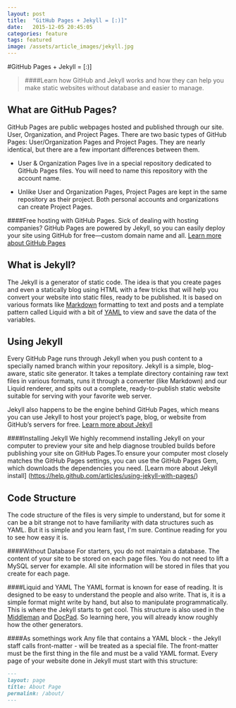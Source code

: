```yaml
---
layout: post
title:  "GitHub Pages + Jekyll = [:)]"
date:   2015-12-05 20:45:05
categories: feature
tags: featured
image: /assets/article_images/jekyll.jpg
---
```

#GitHub Pages + Jekyll = [:)]

>####Learn how GitHub and Jekyll works and how they can help you make static websites without database and easier to manage.

What are GitHub Pages?
----------------  

GitHub Pages are public webpages hosted and published through our site. User, Organization, and Project Pages. There are two basic types of GitHub Pages: User/Organization Pages and Project Pages. They are nearly identical, but there are a few important differences between them.

- User & Organization Pages live in a special repository dedicated to GitHub Pages files. You will need to name this repository with the account name.

- Unlike User and Organization Pages, Project Pages are kept in the same repository as their project. Both personal accounts and organizations can create Project Pages.

####Free hosting with GitHub Pages. 
Sick of dealing with hosting companies? GitHub Pages are powered by Jekyll, so you can easily deploy your site using GitHub for free—custom domain name and all.
[Learn more about GitHub Pages](https://pages.github.com)

What is Jekyll?
----------------  

The Jekyll is a generator of static code. The idea is that you create pages and even a statically blog using HTML with a few tricks that will help you convert your website into static files, ready to be published.
It is based on various formats like [Markdown](https://en.wikipedia.org/wiki/Markdown) formatting to text and posts and a template pattern called Liquid with a bit of [YAML](yaml.org) to view and save the data of the variables.

Using Jekyll
----------------  

Every GitHub Page runs through Jekyll when you push content to a specially named branch within your repository. Jekyll is a simple, blog-aware, static site generator. It takes a template directory containing raw text files in various formats, runs it through a converter (like Markdown) and our Liquid renderer, and spits out a complete, ready-to-publish static website suitable for serving with your favorite web server.

Jekyll also happens to be the engine behind GitHub Pages, which means you can use Jekyll to host your project’s page, blog, or website from GitHub’s servers for free.
[Learn more about Jekyll](https://jekyllrb.com/docs/home/)

####Installing Jekyll
We highly recommend installing Jekyll on your computer to preview your site and help diagnose troubled builds before publishing your site on GitHub Pages.To ensure your computer most closely matches the GitHub Pages settings, you can use the GitHub Pages Gem, which downloads the dependencies you need. 
[Learn more about Jekyll install] (https://help.github.com/articles/using-jekyll-with-pages/)

Code Structure
----------------  

The code structure of the files is very simple to understand, but for some it can be a bit strange not to have familiarity with data structures such as YAML. But it is simple and you learn fast, I'm sure. Continue reading for you to see how easy it is.

####Without Database
For starters, you do not maintain a database. The content of your site to be stored on each page files. You do not need to lift a MySQL server for example. All site information will be stored in files that you create for each page.

####Liquid and YAML
The YAML format is known for ease of reading. It is designed to be easy to understand the people and also write. That is, it is a simple format might write by hand, but also to manipulate programmatically. This is where the Jekyll starts to get cool. This structure is also used in the [Middleman](https://middlemanapp.com) and [DocPad](docpad.org). So learning here, you will already know roughly how the other generators.

####As somethings work
Any file that contains a YAML block - the Jekyll staff calls front-matter - will be treated as a special file. The front-matter must be the first thing in the file and must be a valid YAML format. Every page of your website done in Jekyll must start with this structure:

```markdown
---
layout: page
title: About Page
permalink: /about/
---
```